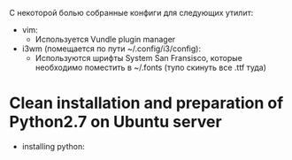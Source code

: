 С некоторой болью собранные конфиги для следующих утилит:
* vim: 
	* Используется Vundle plugin manager 
* i3wm (помещается по пути ~/.config/i3/config):
	*  Используются шрифты System San Fransisco, которые необходимо поместить в ~/.fonts (тупо скинуть все .ttf туда)

# Clean installation and preparation of Python2.7 on Ubuntu server

* installing python: 


